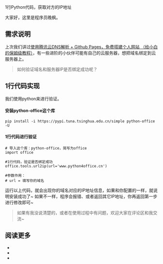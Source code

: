 1行Python代码，获取对方的IP地址

大家好，这里是程序员晚枫。


## 需求说明

上次我们讲过[使用腾讯云DNS解析 + Github Pages，免费搭建个人网站 （给小白的保姆级教程）](https://cloud.tencent.com/developer/article/2019284)，有一些进阶的小伙伴可能有自己的云服务器，想把域名绑定到云服务器上。
> 如何验证域名和服务器IP是否绑定成功呢？



## 1行代码实现

我们使用python来进行验证。
#### 安装python-office这个库

```
pip install -i https://pypi.tuna.tsinghua.edu.cn/simple python-office -U
```


#### 1行代码进行验证
```
# 导入这个库：python-office，简写为office
import office

#1行代码，验证是否绑定成功
office.tools.url2ip(url='www.python4office.cn')

#参数作用：
# url = 填写你的域名
```
运行以上代码，就会出现你的域名对应的IP地址信息，如果和你配置的一样，就说明安装成功了~
如果不一样，程序会报错、或者返回其它IP地址，你再返回第一步进行修改即可~

> 如果有我没说清楚的，或者在使用过程中有问题，欢迎大家在评论区和我交流~

## 阅读更多
- []()
- []()
- 